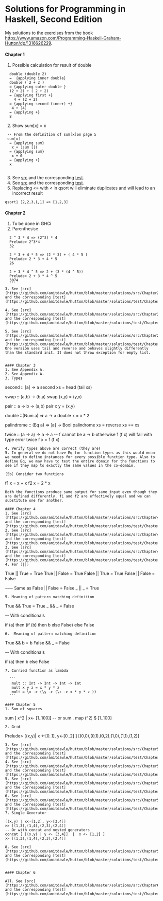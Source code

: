 # Solutions for Programming in Haskell, Second Edition

My solutions to the exercises from the book https://www.amazon.com/Programming-Haskell-Graham-Hutton/dp/1316626229.

#### Chapter 1 

1. Possible calculation for result of double
 
  ```
    double (double 2)
    =  {applying inner double}
    double ( 2 + 2 )
    = {applying outer double }
    (2 + 2) + ( 2 + 2)
    = {applying first +}
      4 + (2 + 2)
    = {applying second (inner) +}
     4 + (4)
    = {applying +}
    8
  ```
2. Show sum[x] = x
  ```
   -- From the definition of sum[x]on page 5
   sum[x]
    = {applying sum}
     x + (sum [])
    = {applying sum}
     x + 0
    = {applying +}
    x
   
  ```
3. See [src](https://github.com/amitdawle/hutton/blob/master/solutions/src/Chapter1.hs) and the corresponding [test](https://github.com/amitdawle/hutton/blob/master/solutions/test/Chapter1Spec.hs).
4. See [src](https://github.com/amitdawle/hutton/blob/master/solutions/src/Chapter1.hs) and the corresponding [test](https://github.com/amitdawle/hutton/blob/master/solutions/test/Chapter1Spec.hs).
5. Replacing <= with < in qsort will eliminate duplicates and will lead to an incorrect result
  ```
  qsort1 [2,2,3,1,1] => [1,2,3]
  ```

#### Chapter 2
1. To be done in GHCi
2. Parenthesise
  ```  
    2 ^ 3 * 4 => (2^3) * 4
    Prelude> 2^3*4 
    32
  
    2 * 3 + 4 * 5 => (2 * 3) + ( 4 * 5 )
    Prelude> 2 * 3 + 4 * 5 
    26
  
    2 + 3 * 4 ^ 5 => 2 + (3 * (4 ^ 5))
    Prelude> 2 + 3 * 4 ^ 5
    3074
    ```
3. See [src](https://github.com/amitdawle/hutton/blob/master/solutions/src/Chapter2.hs) and the corresponding [test](https://github.com/amitdawle/hutton/blob/master/solutions/test/Chapter2Spec.hs).

4. See [src](https://github.com/amitdawle/hutton/blob/master/solutions/src/Chapter2.hs) and the corresponding [test](https://github.com/amitdawle/hutton/blob/master/solutions/test/Chapter2Spec.hs).

5. See [src](https://github.com/amitdawle/hutton/blob/master/solutions/src/Chapter2.hs) and the corresponding [test](https://github.com/amitdawle/hutton/blob/master/solutions/test/Chapter2Spec.hs). One version uses tail and reverse and behaves slightly differently than the standard init. It does not throw exception for empty list. 


#### Chapter 3
1. See Appendix A.
2. See Appendix A.
3. Types 
  ```
  second :: [a] -> a
  second xs = head (tail xs)
  
  swap :: (a,b) -> (b,a)
  swap (x,y) = (y,x)
  
  pair :: a -> b -> (a,b)
  pair x y = (x,y)
  
  double ::(Num a) => a -> a 
  double x = x * 2
  
  palindrome :: (Eq a) => [a] -> Bool
  palindrome xs = reverse xs == xs
  
  twice :: (a -> a) -> a -> a   --  f cannot be a -> b otherwise f (f x) will fail with type error
  twice f x = f (f x)
  ```
4. Verify types above are correct (they are)
5. In general we do not have Eq for function types as this would mean we need to define instances for every possible function type. Also to define Eq, we may have to test the entire domain for the functions to see if they map to exactly the same values in the co-domain.

(5b) Consider two functions
```
f1 x = x + x
f2 x = 2 * x 
```  
Both the functions produce same output for same input even though they are defined differently. f1 and f2 are effectively equal and we can substitute one for another.
  
#### Chapter 4
1. See [src](https://github.com/amitdawle/hutton/blob/master/solutions/src/Chapter4.hs) and the corresponding [test](https://github.com/amitdawle/hutton/blob/master/solutions/test/Chapter4Spec.hs).
2. See [src](https://github.com/amitdawle/hutton/blob/master/solutions/src/Chapter4.hs) and the corresponding [test](https://github.com/amitdawle/hutton/blob/master/solutions/test/Chapter4Spec.hs).
3. See [src](https://github.com/amitdawle/hutton/blob/master/solutions/src/Chapter4.hs) and the corresponding [test](https://github.com/amitdawle/hutton/blob/master/solutions/test/Chapter4Spec.hs).
4. For (||)
  ```
  True || True = True
  True || False = True
  False || True = True
  False || False = False
  
  ---- Same as
  False || False = False
  _ || _ = True
 ```
5. Meaning of pattern matching definition 
  ```
  True && True = True
  _ && _ = False
  
  -- With conditionals
  
  if (a) then (if (b) then b else False) else False
  ```
6.  Meaning of pattern matching definition 
  ```
  True && b = b
  False && _ = False
  
  -- With conditionals
  
  if (a) then b else False
  ```
7. Curried function as lambda

    ```
     mult :: Int -> Int -> Int -> Int
     mult x y z = x * y * z
     mult = \x -> (\y -> (\z -> x * y * z ))
    ``` 
 
#### Chapter 5
1. Sum of squares
 
  ```
  sum [ x^2 | x<- [1..100]]
  -- or
  sum . map (^2) $  [1..100]
  ```
2. Grid
 
  ```
   Prelude> [(x,y)| x <-[0..1], y<-[0..2] ]
   [(0,0),(0,1),(0,2),(1,0),(1,1),(1,2)]
  ```
3. See [src](https://github.com/amitdawle/hutton/blob/master/solutions/src/Chapter5.hs) and the corresponding [test](https://github.com/amitdawle/hutton/blob/master/solutions/test/Chapter5Spec.hs).
4. See [src](https://github.com/amitdawle/hutton/blob/master/solutions/src/Chapter5.hs) and the corresponding [test](https://github.com/amitdawle/hutton/blob/master/solutions/test/Chapter5Spec.hs).
5. See [src](https://github.com/amitdawle/hutton/blob/master/solutions/src/Chapter5.hs) and the corresponding [test](https://github.com/amitdawle/hutton/blob/master/solutions/test/Chapter5Spec.hs).
6. See [src](https://github.com/amitdawle/hutton/blob/master/solutions/src/Chapter5.hs) and the corresponding [test](https://github.com/amitdawle/hutton/blob/master/solutions/test/Chapter5Spec.hs).
7. Single Generator

   ```
    [(x,y) | x<-[1,2], y<-[3,4]]
    >> [(1,3),(1,4),(2,3),(2,4)]
    -- Or with concat and nested generators
    concat [ [(x,y) | y <- [3,4]]  |  x <- [1,2] ]
    >> [(1,3),(1,4),(2,3),(2,4)]
   ``` 
8. See [src](https://github.com/amitdawle/hutton/blob/master/solutions/src/Chapter5.hs) and the corresponding [test](https://github.com/amitdawle/hutton/blob/master/solutions/test/Chapter5Spec.hs). 


#### Chapter 6

All. See [src](https://github.com/amitdawle/hutton/blob/master/solutions/src/Chapter6.hs) and the corresponding [test](https://github.com/amitdawle/hutton/blob/master/solutions/test/Chapter6Spec.hs). 


